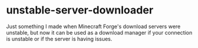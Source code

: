 # unstable-server-downloader
Just something I made when Minecraft Forge's download servers were unstable, but now it can be used as a download manager if your connection is unstable or if the server is having issues.
